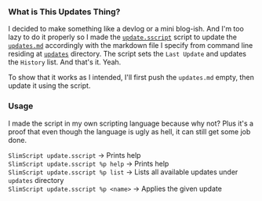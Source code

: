 ### What is This Updates Thing?

I decided to make something like a devlog or a mini blog-ish. 
And I'm too lazy to do it properly so I made the 
[`update.sscript`](../update.sscript) 
script to update the [`updates.md`](../updates.md) 
accordingly with the markdown file I specify from command line residing at 
[`updates`](https://github.com/The2ndSlimShady/The2ndSlimShady/blob/master/updates) 
directory. The script sets the `Last Update` and updates the `History` list. 
And that's it. Yeah.

To show that it works as I intended, I'll first push the `updates.md` empty, then
update it using the script.

### Usage

I made the script in my own scripting language because why not? Plus it's a proof
that even though the language is ugly as hell, it can still get some job done.

`SlimScript update.sscript`           -> Prints help  
`SlimScript update.sscript %p help`   -> Prints help  
`SlimScript update.sscript %p list`   -> Lists all available updates under `updates` directory  
`SlimScript update.sscript %p <name>` -> Applies the given update  
